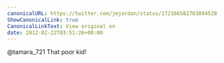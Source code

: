 ```yaml
---
canonicalURL: https://twitter.com/jmjordan/status/172166582703894528
ShowCanonicalLink: true
CanonicalLinkText: View original on
date: 2012-02-22T03:51:26+00:00
---
```

@tamara_721 That poor kid!